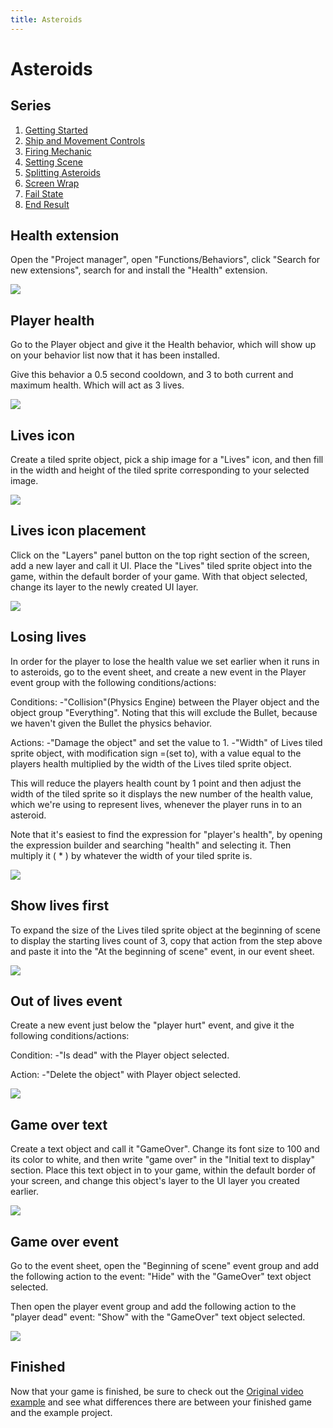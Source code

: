 ```yaml
---
title: Asteroids
---
```

# Asteroids

## Series

1. [Getting Started](/gdevelop5/tutorials/asteroids)
2. [Ship and Movement Controls](/gdevelop5/tutorials/asteroids/ship_and_movement_controls)
3. [Firing Mechanic](/gdevelop5/tutorials/asteroids/firing_bullet)
4. [Setting Scene](/gdevelop5/tutorials/asteroids/setting_scene)
5. [Splitting Asteroids](/gdevelop5/tutorials/asteroids/splitting_asteroids)
6. [Screen Wrap](/gdevelop5/tutorials/asteroids/screen_wrap)
7. [Fail State](/gdevelop5/tutorials/asteroids/fail_state)
8. [End Result](/gdevelop5/tutorials/asteroids/end_result)

## Health extension

Open the "Project manager", open "Functions/Behaviors", click "Search for new extensions", search for and install the "Health" extension.

![](asteroids_gif_12_installing_health_extension.gif)

## Player health

Go to the Player object and give it the Health behavior, which will show up on your behavior list now that it has been installed.

Give this behavior a 0.5 second cooldown, and 3 to both current and maximum health. Which will act as 3 lives.

![](asteroids_gif_13_giving_player_health.gif)

## Lives icon

Create a tiled sprite object, pick a ship image for a "Lives" icon, and then fill in the width and height of the tiled sprite corresponding to your selected image.

![](fail_state/pasted/20220119-185438.png)

## Lives icon placement

Click on the "Layers" panel button on the top right section of the screen, add a new layer and call it UI. Place the "Lives" tiled sprite object into the game, within the default border of your game. With that object selected, change its layer to the newly created UI layer.

![](asteroids_gif_14_putting_the_lives_icon_on_ui_layer.gif)

## Losing lives

In order for the player to lose the health value we set earlier when it runs in to asteroids, go to the event sheet, and create a new event in the Player event group with the following conditions/actions:

Conditions:
-"Collision"(Physics Engine) between the Player object and the object group "Everything". Noting that this will exclude the Bullet, because we haven't given the Bullet the physics behavior.

Actions:
-"Damage the object" and set the value to 1.
-"Width" of Lives tiled sprite object, with modification sign =(set to), with a value equal to the players health multiplied by the width of the Lives tiled sprite object.

This will reduce the players health count by 1 point and then adjust the width of the tiled sprite so it displays the new number of the health value, which we're using to represent lives, whenever the player runs in to an asteroid.

Note that it's easiest to find the expression for "player's health", by opening the expression builder and searching "health" and selecting it. Then multiply it ( * ) by whatever the width of your tiled sprite is.

![](fail_state/pasted/20220119-190604.png)

## Show lives first

To expand the size of the Lives tiled sprite object at the beginning of scene to display the starting lives count of 3, copy that action from the step above and paste it into the "At the beginning of scene" event, in our event sheet.

![](fail_state/pasted/20220119-232141.png)

## Out of lives event

Create a new event just below the "player hurt" event, and give it the following conditions/actions:

Condition:
-"Is dead" with the Player object selected.

Action:
-"Delete the object" with Player object selected.

![](fail_state/pasted/20220119-191521.png)

## Game over text

Create a text object and call it "GameOver". Change its font size to 100 and its color to white, and then write "game over" in the "Initial text to display" section. Place this text object in to your game, within the default border of your screen, and change this object's layer to the UI layer you created earlier.

![](asteroids_gif_15_putting_game_over_text_in_screen.gif)

## Game over event

Go to the event sheet, open the "Beginning of scene" event group and add the following action to the event:
"Hide" with the "GameOver" text object selected.

Then open the player event group and add the following action to the "player dead" event:
"Show" with the "GameOver" text object selected.

![](asteroids_gif_16_show_and_hide_game_over.gif)

## Finished

Now that your game is finished, be sure to check out the [Original video example](/gdevelop5/tutorials/asteroids/end_result) and see what differences there are between your finished game and the example project.